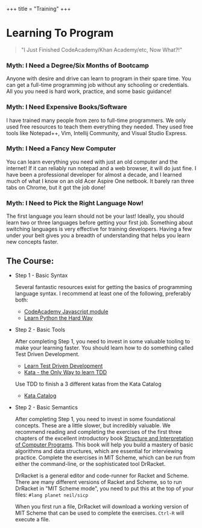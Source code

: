+++
title = "Training"
+++

<h1 class="centereded">Learning To Program</h1>

> "I Just Finished CodeAcademy/Khan Academy/etc, Now What?!"

### Myth: I Need a Degree/Six Months of Bootcamp

Anyone with desire and drive can learn to program in their spare time. You can
get a full-time programming job without any schooling or credentials. All you
you need is hard work, practice, and some basic guidance!

### Myth: I Need Expensive Books/Software

I have trained many people from zero to full-time programmers. We only used free
resources to teach them everything they needed. They used free tools like
Notepad++, Vim, Intellij Community, and Visual Studio Express.

### Myth: I Need a Fancy New Computer

You can learn everything you need with just an old computer and the internet! If
it can reliably run notepad and a web browser, it will do just fine. I have been
a professional developer for almost a decade, and I learned much of what I know
on an old Acer Aspire One netbook. It barely ran three tabs on Chrome, but it
got the job done!

### Myth: I Need to Pick the Right Language Now!

The first language you learn should not be your last! Ideally, you should learn
two or three languages before getting your first job. Something about switching
languages is very effective for training developers. Having a few under your
belt gives you a breadth of understanding that helps you learn new concepts
faster.

## The Course:

* Step 1 - Basic Syntax

    Several fantastic resources exist for getting the basics of programming
    language syntax. I recommend at least one of the following, preferably both:
    * [CodeAcademy Javascript module](https://www.codecademy.com/learn/javascript)
    * [Learn Python the Hard Way](https://learnpythonthehardway.org/)

* Step 2 - Basic Tools

    After completing Step 1, you need to invest in some valuable tooling to make
    your learning faster. You should learn how to do something called Test
    Driven Development. 
    
    * [Learn Test Driven Development](https://github.com/dwyl/learn-tdd)
    * [Kata - the Only Way to learn TDD](http://www.peterprovost.org/blog/2012/05/02/kata-the-only-way-to-learn-tdd/)
    
    Use TDD to finish a 3 different katas from the Kata Catalog

    * [Kata Catalog](http://codingdojo.org/cgi-bin/index.pl?KataCatalogue)

* Step 2 - Basic Semantics

    After completing Step 1, you need to invest in some foundational concepts.
    These are a little slower, but incredibly valuable. We recommend reading and
    completing the exercises of the first three chapters of the excellent
    introductory book
    [Structure and Interpretation of Computer Programs](https://mitpress.mit.edu/sicp/full-text/book/book.html).
    This book will help you build a mastery of basic algorithms and data
    structures, which are essential for interviewing practice. Complete the
    exercises in MIT Scheme, which can be run from either the command-line, or
    the sophisticated tool DrRacket.
    
    DrRacket is a general editor and code-runner for Racket and Scheme. There
    are many different versions of Racket and Scheme, so to run DrRacket in "MIT
    Scheme mode", you need to put this at the top of your files: ```#lang planet neil/sicp```

    When you first run a file, DrRacket will download a working version of MIT
    Scheme that can be used to complete the exercises. ```Ctrl-R``` will execute
    a file.

